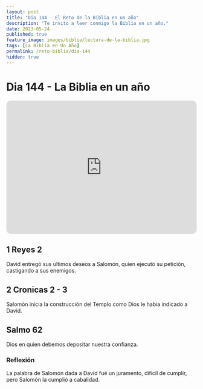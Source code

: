 ```yaml
---
layout: post
title: "Dia 144 - El Reto de la Biblia en un año"
description: "Te invito a leer conmigo la Biblia en un año."
date: 2023-05-24
published: true
feature_image: images/biblia/lectura-de-la-biblia.jpg
tags: [La Biblia en Un Año]
permalink: /reto-biblia/dia-144
hidden: true
---
```


# Dia 144 - La Biblia en un año
<iframe style="border-radius:12px" src="https://open.spotify.com/embed/episode/6lwPpwbkC8r1ij9bu8iEPR?utm_source=generator" width="100%" height="352" frameBorder="0" allowfullscreen="" allow="autoplay; clipboard-write; encrypted-media; fullscreen; picture-in-picture" loading="lazy"></iframe>

## 1 Reyes 2
David entregó sus ultimos deseos a Salomón, quien ejecutó su petición, castigando a sus enemigos.

## 2 Cronicas 2 - 3
Salomón inicia la construcción del Templo como Dios le habia indicado a David.

## Salmo 62
Dios en quien debemos depositar nuestra confianza.

### Reflexión
La palabra de Salomón dada a David fué un juramento, dificil de cumplir, pero Salomón la cumplió a cabalidad.